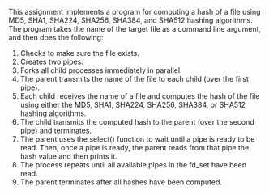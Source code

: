 This assignment implements a program for computing a hash of a file using MD5,
 SHA1, SHA224, SHA256, SHA384, and SHA512 hashing algorithms. The program takes the
 name of the target file as a command line argument, and then does the following:

 1. Checks to make sure the file exists.
 2. Creates two pipes.
 3. Forks all child processes immediately in parallel.
 4. The parent transmits the name of the file to each child (over the first pipe).
 5. Each child receives the name of a file and computes the hash of the file using either
 the MD5, SHA1, SHA224, SHA256, SHA384, or SHA512 hashing algorithms.
 6. The child transmits the computed hash to the parent (over the second pipe) and
 terminates.
 7. The parent uses the select() function to wait until a pipe is ready to be read.
 Then, once a pipe is ready, the parent reads from that pipe the hash value and then
 prints it.
 8. The process repeats until all available pipes in the fd_set have been read.
 9. The parent terminates after all hashes have been computed.